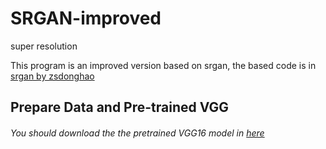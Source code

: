 # SRGAN-improved
super resolution

This program is an improved version based on srgan, the based code is in [srgan by zsdonghao](https://github.com/tensorlayer/srgan)

## Prepare Data and Pre-trained VGG
###### You should download the the pretrained VGG16 model in [here](https://www.cs.toronto.edu/~frossard/vgg16/vgg16_weights.npz)



